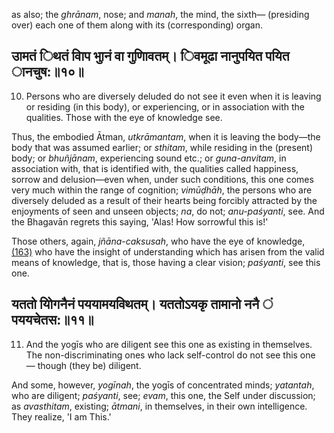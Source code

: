 as also; the *ghrānam*, nose; and *manah*, the mind, the sixth— (presiding over) each one of them along with its (corresponding) organ.

## उामतं िथतं वािप भुानं वा गुणािवतम्। िवमूढा नानुपयित पयित ानचुष:॥१०॥

10. Persons who are diversely deluded do not see it even when it is leaving or residing (in this body), or experiencing, or in association with the qualities. Those with the eye of knowledge see.

Thus, the embodied Ātman, *utkrāmantam*, when it is leaving the body—the body that was assumed earlier; or *sthitam*, while residing in the (present) body; or *bhuñjānam*, experiencing sound etc.; or *guna-anvitam*, in association with, that is identified with, the qualities called happiness, sorrow and delusion—even when, under such conditions, this one comes very much within the range of cognition; *vimūḍhāh*, the persons who are diversely deluded as a result of their hearts being forcibly attracted by the enjoyments of seen and unseen objects; *na*, do not; *anu-paśyanti*, see. And the Bhagavān regrets this saying, 'Alas! How sorrowful this is!'

Those others, again, *jñāna-caksusah*, who have the eye of knowledge, [\(163\)](#page--1-0) who have the insight of understanding which has arisen from the valid means of knowledge, that is, those having a clear vision; *paśyanti*, see this one.

## यततो योिगनैनं पययामयविथतम्। यततोऽयकृ तामानो ननै ं पययचेतस:॥११॥

11. And the yogīs who are diligent see this one as existing in themselves. The non-discriminating ones who lack self-control do not see this one — though (they be) diligent.

And some, however, *yogīnah*, the yogīs of concentrated minds; *yatantah*, who are diligent; *paśyanti*, see; *evam*, this one, the Self under discussion; as *avasthitam*, existing; *ātmani*, in themselves, in their own intelligence. They realize, 'I am This.'